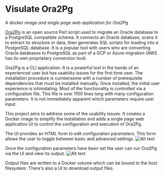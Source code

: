 # Visulate Ora2Pg
*A docker image and single page web application for Ora2Pg*

[Ora2Pg](https://github.com/darold/ora2pg) is an open source Perl script used to migrate an Oracle database to a PostgreSQL compatible schema. It connects an Oracle database, scans it to extract its structure or data, then generates SQL scripts for loading into a PostgreSQL database. It is a popular tool with users who are converting Oracle databases to PostgreSQL as part of a GCP or Azure migration (AWS has its own proprietary conversion tool).

Ora2Pg is a CLI application. It is a powerful tool in the hands of an experienced user but has usability issues for the first time user. The installation procedure is cumbersome with a number of prerequisite dependencies that must be installed manually. Once installed, the initial user experience is intimidating. Most of the functionality is controlled via a configuration file. This file is over 1100 lines long with many configuration parameters. It is not immediately apparent which parameters require user input.

This project aims to address some of the usability issues. It creates a Docker image to simplify the installation and adds a single page web application UI to control the configuration and execution of Ora2Pg.

The UI provides an HTML form to edit configuration parameters. This form allows the user to toggle between basic and advanced settings.
![Alt text](/images/visulate-ora2pg-config.png?raw=true "Visulate Ora2Pg configuration")

Once the configuration parameters have been set the user can run Ora2Pg via the UI and view its output.
![Alt text](/images/visulate-ora2pg-run.png?raw=true "Visulate Ora2Pg run results")

Output files are written to a Docker volume which can be bound to the host filesystem. There's also a UI to download output files.
